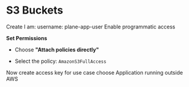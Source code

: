 

# S3 Buckets


Create I am:
username: plane-app-user
Enable programmatic access

**Set Permissions**

- Choose **"Attach policies directly"**
    
- Select the policy: `AmazonS3FullAccess`

Now create access key
for use case choose Application running outside AWS

